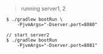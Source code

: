 > running server1, 2

```
$ ./gradlew bootRun \
    -PjvmArgs="-Dserver.port=8080"

// start server2
$ ./gradlew bootRun 
    -PjvmArgs="-Dserver.port=8081"
```

